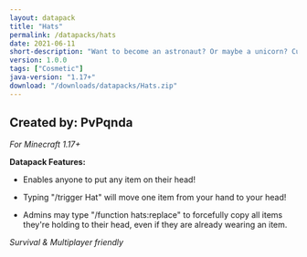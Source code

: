 ```yaml
---
layout: datapack
title: "Hats"
permalink: /datapacks/hats
date: 2021-06-11
short-description: "Want to become an astronaut? Or maybe a unicorn? Customize your appearance with any item you'd like!"
version: 1.0.0
tags: ["Cosmetic"]
java-version: "1.17+"
download: "/downloads/datapacks/Hats.zip"
---
```

Created by: PvPqnda
-
*For Minecraft 1.17+*

**Datapack Features:**

- Enables anyone to put any item on their head!

- Typing "/trigger Hat" will move one item from your hand to your head!

- Admins may type "/function hats:replace" to forcefully copy all items they're holding to their head, even if they are already wearing an item.

*Survival & Multiplayer friendly*